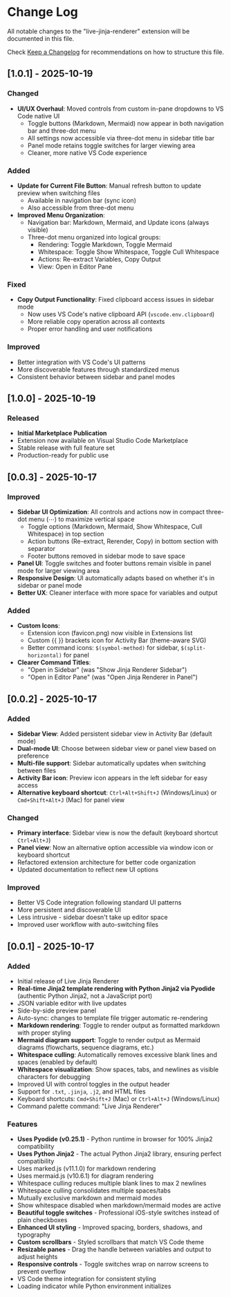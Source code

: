 # Change Log

All notable changes to the "live-jinja-renderer" extension will be documented in this file.

Check [Keep a Changelog](http://keepachangelog.com/) for recommendations on how to structure this file.

## [1.0.1] - 2025-10-19

### Changed
- **UI/UX Overhaul**: Moved controls from custom in-pane dropdowns to VS Code native UI
  - Toggle buttons (Markdown, Mermaid) now appear in both navigation bar and three-dot menu
  - All settings now accessible via three-dot menu in sidebar title bar
  - Panel mode retains toggle switches for larger viewing area
  - Cleaner, more native VS Code experience

### Added
- **Update for Current File Button**: Manual refresh button to update preview when switching files
  - Available in navigation bar (sync icon)
  - Also accessible from three-dot menu
- **Improved Menu Organization**: 
  - Navigation bar: Markdown, Mermaid, and Update icons (always visible)
  - Three-dot menu organized into logical groups:
    - Rendering: Toggle Markdown, Toggle Mermaid
    - Whitespace: Toggle Show Whitespace, Toggle Cull Whitespace
    - Actions: Re-extract Variables, Copy Output
    - View: Open in Editor Pane

### Fixed
- **Copy Output Functionality**: Fixed clipboard access issues in sidebar mode
  - Now uses VS Code's native clipboard API (`vscode.env.clipboard`)
  - More reliable copy operation across all contexts
  - Proper error handling and user notifications

### Improved
- Better integration with VS Code's UI patterns
- More discoverable features through standardized menus
- Consistent behavior between sidebar and panel modes

## [1.0.0] - 2025-10-19

### Released
- **Initial Marketplace Publication**
- Extension now available on Visual Studio Code Marketplace
- Stable release with full feature set
- Production-ready for public use

## [0.0.3] - 2025-10-17

### Improved
- **Sidebar UI Optimization**: All controls and actions now in compact three-dot menu (⋯) to maximize vertical space
  - Toggle options (Markdown, Mermaid, Show Whitespace, Cull Whitespace) in top section
  - Action buttons (Re-extract, Rerender, Copy) in bottom section with separator
  - Footer buttons removed in sidebar mode to save space
- **Panel UI**: Toggle switches and footer buttons remain visible in panel mode for larger viewing area
- **Responsive Design**: UI automatically adapts based on whether it's in sidebar or panel mode
- **Better UX**: Cleaner interface with more space for variables and output

### Added
- **Custom Icons**: 
  - Extension icon (favicon.png) now visible in Extensions list
  - Custom {{ }} brackets icon for Activity Bar (theme-aware SVG)
  - Better command icons: `$(symbol-method)` for sidebar, `$(split-horizontal)` for panel
- **Clearer Command Titles**:
  - "Open in Sidebar" (was "Show Jinja Renderer Sidebar")
  - "Open in Editor Pane" (was "Open Jinja Renderer in Panel")

## [0.0.2] - 2025-10-17

### Added
- **Sidebar View**: Added persistent sidebar view in Activity Bar (default mode)
- **Dual-mode UI**: Choose between sidebar view or panel view based on preference
- **Multi-file support**: Sidebar automatically updates when switching between files
- **Activity Bar icon**: Preview icon appears in the left sidebar for easy access
- **Alternative keyboard shortcut**: `Ctrl+Alt+Shift+J` (Windows/Linux) or `Cmd+Shift+Alt+J` (Mac) for panel view

### Changed
- **Primary interface**: Sidebar view is now the default (keyboard shortcut `Ctrl+Alt+J`)
- **Panel view**: Now an alternative option accessible via window icon or keyboard shortcut
- Refactored extension architecture for better code organization
- Updated documentation to reflect new UI options

### Improved
- Better VS Code integration following standard UI patterns
- More persistent and discoverable UI
- Less intrusive - sidebar doesn't take up editor space
- Improved user workflow with auto-switching files

## [0.0.1] - 2025-10-17

### Added
- Initial release of Live Jinja Renderer
- **Real-time Jinja2 template rendering with Python Jinja2 via Pyodide** (authentic Python Jinja2, not a JavaScript port)
- JSON variable editor with live updates
- Side-by-side preview panel
- Auto-sync: changes to template file trigger automatic re-rendering
- **Markdown rendering**: Toggle to render output as formatted markdown with proper styling
- **Mermaid diagram support**: Toggle to render output as Mermaid diagrams (flowcharts, sequence diagrams, etc.)
- **Whitespace culling**: Automatically removes excessive blank lines and spaces (enabled by default)
- **Whitespace visualization**: Show spaces, tabs, and newlines as visible characters for debugging
- Improved UI with control toggles in the output header
- Support for `.txt`, `.jinja`, `.j2`, and HTML files
- Keyboard shortcuts: `Cmd+Shift+J` (Mac) or `Ctrl+Alt+J` (Windows/Linux)
- Command palette command: "Live Jinja Renderer"

### Features
- **Uses Pyodide (v0.25.1)** - Python runtime in browser for 100% Jinja2 compatibility
- **Uses Python Jinja2** - The actual Python Jinja2 library, ensuring perfect compatibility
- Uses marked.js (v11.1.0) for markdown rendering
- Uses mermaid.js (v10.6.1) for diagram rendering
- Whitespace culling reduces multiple blank lines to max 2 newlines
- Whitespace culling consolidates multiple spaces/tabs
- Mutually exclusive markdown and mermaid modes
- Show whitespace disabled when markdown/mermaid modes are active
- **Beautiful toggle switches** - Professional iOS-style switches instead of plain checkboxes
- **Enhanced UI styling** - Improved spacing, borders, shadows, and typography
- **Custom scrollbars** - Styled scrollbars that match VS Code theme
- **Resizable panes** - Drag the handle between variables and output to adjust heights
- **Responsive controls** - Toggle switches wrap on narrow screens to prevent overflow
- VS Code theme integration for consistent styling
- Loading indicator while Python environment initializes
